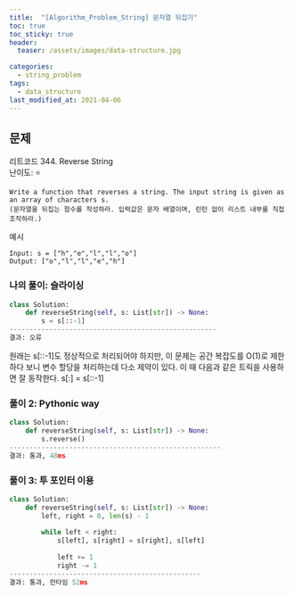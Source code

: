 ```yaml
---
title:  "[Algorithm_Problem_String] 문자열 뒤집기"
toc: true
toc_sticky: true
header:
  teaser: /assets/images/data-structure.jpg

categories:
  - string_problem
tags:
  - data_structure
last_modified_at: 2021-04-06
---  
```


## 문제  
리트코드 344. Reverse String  
난이도: ⭐  

```
Write a function that reverses a string. The input string is given as an array of characters s.
(문자열을 뒤집는 함수를 작성하라. 입력값은 문자 배열이며, 린턴 없이 리스트 내부를 직접 조작하라.)
```  

예시  

```
Input: s = ["h","e","l","l","o"]
Output: ["o","l","l","e","h"]
```  

### 나의 풀이: 슬라이싱

```python
class Solution:
    def reverseString(self, s: List[str]) -> None:
        s = s[::-1]
----------------------------------------------------
결과: 오류
```

원래는 s[::-1]도 정상적으로 처리되어야 하지만, 이 문제는 공간 복잡도를 O(1)로 제한하다 보니 변수 할당을 처리하는데 다소 제약이 있다. 이 때 다음과 같은 트릭을 사용하면 잘 동작한다.
s[:] = s[::-1]

### 풀이 2: Pythonic way  
```python
class Solution:
    def reverseString(self, s: List[str]) -> None:
        s.reverse()
-----------------------------------------------------
결과: 통과, 48ms
```

### 풀이 3: 투 포인터 이용  

```python
class Solution:
    def reverseString(self, s: List[str]) -> None:
        left, right = 0, len(s) - 1
        
        while left < right:
            s[left], s[right] = s[right], s[left]
            
            left += 1
            right -= 1
------------------------------------------------
결과: 통과, 런타임 52ms  
        
```
